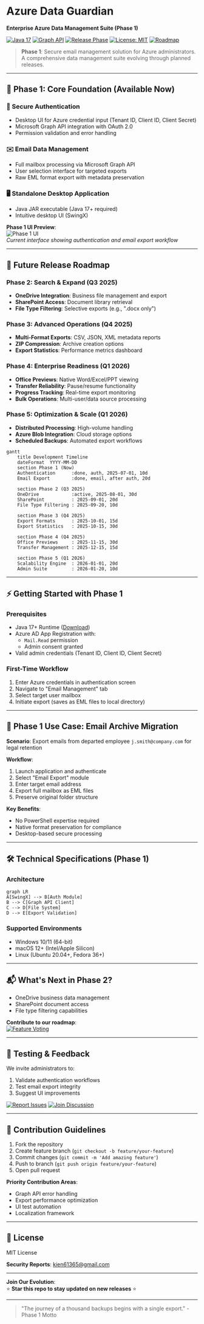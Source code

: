 # Azure Data Guardian  
**Enterprise Azure Data Management Suite (Phase 1)**  

[![Java 17](https://img.shields.io/badge/Java-17+-orange?logo=openjdk)](https://java.com)
[![Graph API](https://img.shields.io/badge/Microsoft_Graph_API-v1.0-blue?logo=microsoftazure)](https://learn.microsoft.com/graph)
[![Release Phase](https://img.shields.io/badge/Release-Phase_1-yellow)](https://github.com/ws-research/azure-data-guardian/releases)
[![License: MIT](https://img.shields.io/badge/License-MIT-green)](LICENSE)
[![Roadmap](https://img.shields.io/badge/Roadmap-Public-brightgreen)](ROADMAP.md)

> **Phase 1**: Secure email management solution for Azure administrators. A comprehensive data management suite evolving through planned releases.

---

## 🚀 Phase 1: Core Foundation (Available Now)

### 🔐 Secure Authentication
- Desktop UI for Azure credential input (Tenant ID, Client ID, Client Secret)
- Microsoft Graph API integration with OAuth 2.0
- Permission validation and error handling

### ✉️ Email Data Management
- Full mailbox processing via Microsoft Graph API
- User selection interface for targeted exports
- Raw EML format export with metadata preservation

### 🖥️ Standalone Desktop Application
- Java JAR executable (Java 17+ required)
- Intuitive desktop UI (SwingX)

**Phase 1 UI Preview**:  
![Phase 1 UI](docs/DesktopUI1)  
*Current interface showing authentication and email export workflow*

---


## 🔮 Future Release Roadmap

### Phase 2: Search & Expand (Q3 2025)
- **OneDrive Integration**: Business file management and export
- **SharePoint Access**: Document library retrieval
- **File Type Filtering**: Selective exports (e.g., ".docx only")

### Phase 3: Advanced Operations (Q4 2025)
- **Multi-Format Exports**: CSV, JSON, XML metadata reports
- **ZIP Compression**: Archive creation options
- **Export Statistics**: Performance metrics dashboard

### Phase 4: Enterprise Readiness (Q1 2026)
- **Office Previews**: Native Word/Excel/PPT viewing
- **Transfer Reliability**: Pause/resume functionality
- **Progress Tracking**: Real-time export monitoring
- **Bulk Operations**: Multi-user/data source processing

### Phase 5: Optimization & Scale (Q1 2026)
- **Distributed Processing**: High-volume handling
- **Azure Blob Integration**: Cloud storage options
- **Scheduled Backups**: Automated export workflows

```mermaid
gantt
    title Development Timeline
    dateFormat  YYYY-MM-DD
    section Phase 1 (Now)
    Authentication      :done, auth, 2025-07-01, 10d
    Email Export        :done, email, after auth, 20d
    
    section Phase 2 (Q3 2025)
    OneDrive            :active, 2025-08-01, 30d
    SharePoint          : 2025-09-01, 20d
    File Type Filtering : 2025-09-20, 10d
    
    section Phase 3 (Q4 2025)
    Export Formats      : 2025-10-01, 15d
    Export Statistics   : 2025-10-15, 30d
    
    section Phase 4 (Q4 2025)
    Office Previews     : 2025-11-15, 30d
    Transfer Management : 2025-12-15, 15d
    
    section Phase 5 (Q1 2026)
    Scalability Engine  : 2026-01-01, 20d
    Admin Suite         : 2026-01-20, 10d
```

---

## ⚡ Getting Started with Phase 1

### Prerequisites
- Java 17+ Runtime ([Download](https://java.com))
- Azure AD App Registration with:
  - `Mail.Read` permission
  - Admin consent granted
- Valid admin credentials (Tenant ID, Client ID, Client Secret)


### First-Time Workflow
1. Enter Azure credentials in authentication screen
2. Navigate to "Email Management" tab
3. Select target user mailbox
4. Initiate export (saves as EML files to local directory)

---

## 💼 Phase 1 Use Case: Email Archive Migration

**Scenario**: Export emails from departed employee `j.smith@company.com` for legal retention

**Workflow**:
1. Launch application and authenticate
2. Select "Email Export" module
3. Enter target email address
4. Export full mailbox as EML files
5. Preserve original folder structure

**Key Benefits**:
- No PowerShell expertise required
- Native format preservation for compliance
- Desktop-based secure processing

---

## 🛠️ Technical Specifications (Phase 1)

### Architecture
```mermaid
graph LR
A[SwingX] --> B[Auth Module]
B --> C[Graph API Client]
C --> D[File System]
D --> E[Export Validation]
```

### Supported Environments
- Windows 10/11 (64-bit)
- macOS 12+ (Intel/Apple Silicon)
- Linux (Ubuntu 20.04+, Fedora 36+)

---

## 📬 What's Next in Phase 2?
- OneDrive business data management
- SharePoint document access
- File type filtering capabilities

**Contribute to our roadmap**:  
[![Feature Voting](https://img.shields.io/badge/Vote-Next_Features-blue)](https://github.com/ws-research/azure-data-guardian/discussions/1)

---

## 🧪 Testing & Feedback
We invite administrators to:
1. Validate authentication workflows
2. Test email export integrity
3. Suggest UI improvements

[![Report Issues](https://img.shields.io/badge/REPORT_ISSUES-Here-red)](https://github.com/ws-research/azure-data-guardian/issues)
[![Join Discussion](https://img.shields.io/badge/COMMUNITY-Discussions-green)](https://github.com/ws-research/azure-data-guardian/discussions)

---

## 🤝 Contribution Guidelines
1. Fork the repository
2. Create feature branch (`git checkout -b feature/your-feature`)
3. Commit changes (`git commit -m 'Add amazing feature'`)
4. Push to branch (`git push origin feature/your-feature`)
5. Open pull request

**Priority Contribution Areas**:
- Graph API error handling
- Export performance optimization
- UI test automation
- Localization framework

---

## 📜 License  
MIT License 

**Security Reports**: [kien61365@gmail.com](mailto:kien61365@gmail.com)  

---

**Join Our Evolution**:  
⭐ **Star this repo to stay updated on new releases** ⭐  

---

> "The journey of a thousand backups begins with a single export." - Phase 1 Motto
